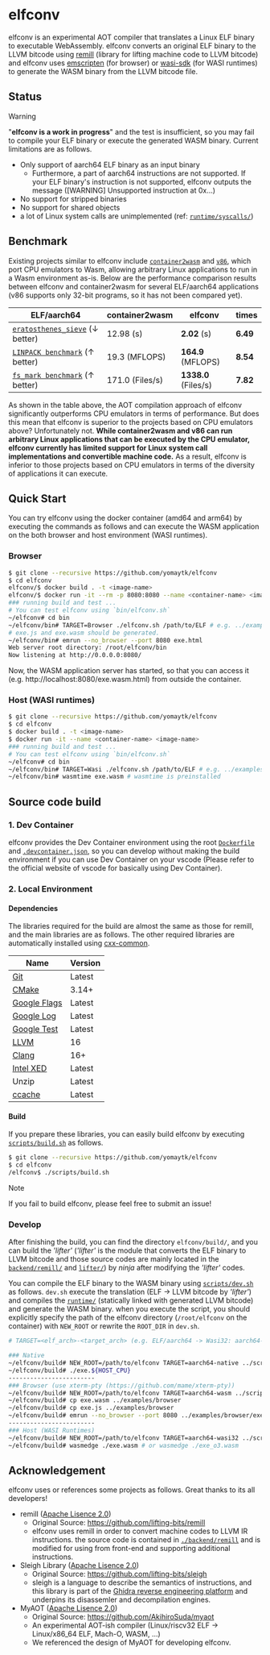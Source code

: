 # elfconv
elfconv is an experimental AOT compiler that translates a Linux ELF binary to executable WebAssembly.
elfconv converts an original ELF binary to the LLVM bitcode using [remill](https://github.com/lifting-bits/remill) (library for lifting machine code to LLVM bitcode)
and elfconv uses [emscripten](https://github.com/emscripten-core/emscripten) (for browser) or [wasi-sdk](https://github.com/WebAssembly/wasi-sdk) (for WASI runtimes) to generate the WASM binary from the LLVM bitcode file.

## Status
> [!WARNING]
> "**elfconv is a work in progress**" and the test is insufficient, so you may fail to compile your ELF binary or execute the generated WASM binary. Current limitations are as follows.
- Only support of aarch64 ELF binary as an input binary
    - Furthermore, a part of aarch64 instructions are not supported. If your ELF binary's instruction is not supported, elfconv outputs the message (\[WARNING\] Unsupported instruction at 0x...)
- No support for stripped binaries
- No support for shared objects
- a lot of Linux system calls are unimplemented (ref: [`runtime/syscalls/`](https://github.com/yomaytk/elfconv/blob/main/runtime/syscalls))

## Benchmark
Existing projects similar to elfconv include [`container2wasm`](https://github.com/container2wasm/container2wasm) and [`v86`](https://github.com/copy/v86), which port CPU emulators to Wasm, allowing arbitrary Linux applications to run in a Wasm environment as-is. 
Below are the performance comparison results between elfconv and container2wasm for several ELF/aarch64 applications (v86 supports only 32-bit programs, so it has not been compared yet).

| ELF/aarch64      | container2wasm      | elfconv      | times |
|----------|----------|----------|----------|
| [`eratosthenes_sieve`](https://github.com/yomaytk/elfconv/tree/main/examples/benchmarks/eratosthenes_sieve) (↓ better) | 12.98 (s)  | **2.02** (s)  | **6.49** |
| [`LINPACK benchmark`](https://www.netlib.org/linpack/) (↑ better) | 19.3 (MFLOPS) | **164.9** (MFLOPS) | **8.54** |
| [`fs_mark benchmark`](https://openbenchmarking.org/test/pts/fs-mark&eval=23f3bcd2e402020a107b6b06bdafebb7943ca11a) (↑ better) | 171.0 (Files/s) | **1338.0** (Files/s)| **7.82** |

As shown in the table above, the AOT compilation approach of elfconv significantly outperforms CPU emulators in terms of performance. But does this mean that elfconv is superior to the projects based on CPU emulators above? Unfortunately not. **While container2wasm and v86 can run arbitrary Linux applications that can be executed by the CPU emulator, elfconv currently has limited support for Linux system call implementations and convertible machine code.** As a result, elfconv is inferior to those projects based on CPU emulators in terms of the diversity of applications it can execute.

## Quick Start
You can try elfconv using the docker container (amd64 and arm64) by executing the commands as follows and can execute the WASM application on the both browser and host environment (WASI runtimes).

### Browser
```bash
$ git clone --recursive https://github.com/yomaytk/elfconv
$ cd elfconv
elfconv/$ docker build . -t <image-name>
elfconv/$ docker run -it --rm -p 8080:8080 --name <container-name> <image-name>
### running build and test ...
# You can test elfconv using `bin/elfconv.sh`
~/elfconv# cd bin
~/elfconv/bin# TARGET=Browser ./elfconv.sh /path/to/ELF # e.g. ../examples/hello/a.out
# exe.js and exe.wasm should be generated.
~/elfconv/bin# emrun --no_browser --port 8080 exe.html
Web server root directory: /root/elfconv/bin
Now listening at http://0.0.0.0:8080/
```
Now, the WASM application server has started, so that you can access it (e.g. http://localhost:8080/exe.wasm.html) from outside the container.
### Host (WASI runtimes)
```bash
$ git clone --recursive https://github.com/yomaytk/elfconv
$ cd elfconv
$ docker build . -t <image-name>
$ docker run -it --name <container-name> <image-name>
### running build and test ...
# You can test elfconv using `bin/elfconv.sh`
~/elfconv# cd bin
~/elfconv/bin# TARGET=Wasi ./elfconv.sh /path/to/ELF # e.g. ../examples/hello/a.out
~/elfconv/bin# wasmtime exe.wasm # wasmtime is preinstalled
```
## Source code build
### 1. Dev Container
elfconv provides the Dev Container environment using the root [`Dockerfile`](https://github.com/yomaytk/elfconv/blob/main/Dockerfile) and [`.devcontainer.json`](https://github.com/yomaytk/elfconv/blob/main/.devcontainer.json), so you can develop without making the build environment if you can use Dev Container on your vscode (Please refer to the official website of vscode for basically using Dev Container).
### 2. Local Environment
#### Dependencies
The libraries required for the build are almost the same as those for remill, and the main libraries are as follows. The other required libraries are automatically installed using [cxx-common](https://github.com/lifting-bits/cxx-common).

| Name | Version |
| ---- | ------- |
| [Git](https://git-scm.com/) | Latest |
| [CMake](https://cmake.org/) | 3.14+ |
| [Google Flags](https://github.com/google/glog) | Latest |
| [Google Log](https://github.com/google/glog) | Latest |
| [Google Test](https://github.com/google/googletest) | Latest |
| [LLVM](http://llvm.org/) | 16 |
| [Clang](http://clang.llvm.org/) | 16+ |
| [Intel XED](https://software.intel.com/en-us/articles/xed-x86-encoder-decoder-software-library) | Latest |
| Unzip | Latest |
| [ccache](https://ccache.dev/) | Latest |

#### Build
If you prepare these libraries, you can easily build elfconv by executing [`scripts/build.sh`](https://github.com/yomaytk/elfconv/blob/main/scripts/build.sh) as follows.
```bash
$ git clone --recursive https://github.com/yomaytk/elfconv
$ cd elfconv
/elfconv$ ./scripts/build.sh
```
> [!NOTE]
> If you fail to build elfconv, please feel free to submit an issue!
### Develop
After finishing the build, you can find the directory `elfconv/build/`, and you can build the *'lifter'* (*'lifter'* is the module that converts the ELF binary to LLVM bitcode and those source codes are mainly located in the [`backend/remill/`](https://github.com/yomaytk/elfconv/tree/main/backend/remill) and [`lifter/`](https://github.com/yomaytk/elfconv/tree/main/lifter)) by *ninja* after modifying the *'lifter'* codes.

You can compile the ELF binary to the WASM binary using [`scripts/dev.sh`](https://github.com/yomaytk/elfconv/blob/main/scripts/dev.sh) as follows. `dev.sh` execute the translation (ELF -> LLVM bitcode by *'lifter'*) and compiles the [`runtime/`](https://github.com/yomaytk/elfconv/tree/main/runtime) (statically linked with generated LLVM bitcode) and generate the WASM binary. when you execute the script, you should explicitly specify the path of the elfconv directory (`/root/elfconv` on the container) with `NEW_ROOT` or rewrite the `ROOT_DIR` in `dev.sh`. 
```bash
# TARGET=<elf_arch>-<target_arch> (e.g. ELF/aarch64 -> Wasi32: aarch64-wasi32)

### Native
~/elfconv/build# NEW_ROOT=/path/to/elfconv TARGET=aarch64-native ../scripts/dev.sh path/to/ELF # generate the Native binary (Host achitecture) under the elfconv/build/lifter
~/elfconv/build# ./exe.${HOST_CPU}
------------------------
### Browser (use xterm-pty (https://github.com/mame/xterm-pty))
~/elfconv/build# NEW_ROOT=/path/to/elfconv TARGET=aarch64-wasm ../scripts/dev.sh path/to/ELF # generate the WASM binary under the elfconv/build/lifter
~/elfconv/build# cp exe.wasm ../examples/browser
~/elfconv/build# cp exe.js ../examples/browser
~/elfconv/build# emrun --no_browser --port 8080 ../examples/browser/exe.html # execute the generated WASM binary with emscripten
------------------------
### Host (WASI Runtimes)
~/elfconv/build# NEW_ROOT=/path/to/elfconv TARGET=aarch64-wasi32 ../scripts/dev.sh path/to/ELF
~/elfconv/build# wasmedge ./exe.wasm # or wasmedge ./exe_o3.wasm
```
## Acknowledgement
elfconv uses or references some projects as follows. Great thanks to its all developers!
- remill ([Apache Lisence 2.0](https://github.com/lifting-bits/remill/blob/master/LICENSE))
    - Original Source: https://github.com/lifting-bits/remill
    - elfconv uses remill in order to convert machine codes to LLVM IR instructions. the source code is contained in [`./backend/remill`](https://github.com/yomaytk/elfconv/tree/main/backend/remill) and is modified for using from front-end and supporting additional instructions.
- Sleigh Library ([Apache Lisence 2.0](https://github.com/lifting-bits/sleigh/blob/master/LICENSE))
    - Original Source: https://github.com/lifting-bits/sleigh
    - sleigh is a language to describe the semantics of instructions, and this library is part of the [Ghidra reverse engineering platform](https://github.com/NationalSecurityAgency/ghidra) and underpins its disassemler and decompilation engines.
- MyAOT ([Apache Lisence 2.0](https://github.com/AkihiroSuda/myaot/blob/master/LICENSE))
    - Original Source: https://github.com/AkihiroSuda/myaot
    - An experimental AOT-ish compiler (Linux/riscv32 ELF → Linux/x86_64 ELF, Mach-O, WASM, ...)
    - We referenced the design of MyAOT for developing elfconv.
